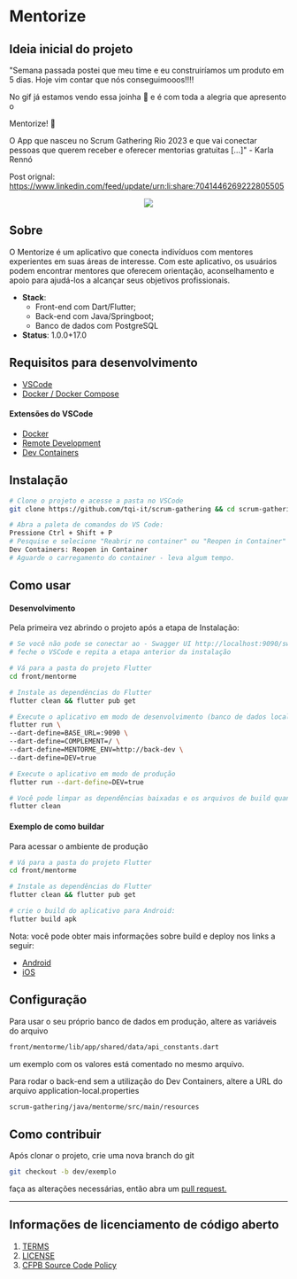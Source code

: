 # Mentorize

## Ideia inicial do projeto
"Semana passada postei que meu time e eu construiríamos um produto em 5 dias. Hoje vim contar que nós conseguimooos!!!!

No gif já estamos vendo essa joinha 💎 e é com toda a alegria que apresento o

Mentorize! 👏

O App que nasceu no Scrum Gathering Rio 2023 e que vai conectar pessoas que querem receber e oferecer mentorias gratuitas [...]" - Karla Rennó

 Post orignal: https://www.linkedin.com/feed/update/urn:li:share:7041446269222805505

<p align="center">
  <img src="./assets/linked_in_post.gif" />
</p>

## Sobre
O Mentorize é um aplicativo que conecta indivíduos com mentores experientes em suas áreas de interesse. Com este aplicativo, os usuários podem encontrar mentores que oferecem orientação, aconselhamento e apoio para ajudá-los a alcançar seus objetivos profissionais.

  - **Stack**:
    - Front-end com Dart/Flutter;
    - Back-end com Java/Springboot;
    - Banco de dados com PostgreSQL
  - **Status**: 1.0.0+17.0


## Requisitos para desenvolvimento

- [VSCode](https://code.visualstudio.com/)
- [Docker / Docker Compose](https://www.docker.com/)

#### Extensões do VSCode
- [Docker](https://marketplace.visualstudio.com/items?itemName=ms-azuretools.vscode-docker)
- [Remote Development](https://marketplace.visualstudio.com/items?itemName=ms-vscode-remote.vscode-remote-extensionpack)
- [Dev Containers](https://marketplace.visualstudio.com/items?itemName=ms-vscode-remote.remote-containers)

## Instalação

```bash
# Clone o projeto e acesse a pasta no VSCode
git clone https://github.com/tqi-it/scrum-gathering && cd scrum-gathering/ && code .

# Abra a paleta de comandos do VS Code:
Pressione Ctrl + Shift + P
# Pesquise e selecione "Reabrir no container" ou "Reopen in Container"
Dev Containers: Reopen in Container
# Aguarde o carregamento do container - leva algum tempo.
```

## Como usar

#### Desenvolvimento
Pela primeira vez abrindo o projeto após a etapa de Instalação:
```bash
# Se você não pode se conectar ao - Swagger UI http://localhost:9090/swagger-ui/index.html#/
# feche o VSCode e repita a etapa anterior da instalação

# Vá para a pasta do projeto Flutter
cd front/mentorme

# Instale as dependências do Flutter
flutter clean && flutter pub get

# Execute o aplicativo em modo de desenvolvimento (banco de dados local)
flutter run \
--dart-define=BASE_URL=:9090 \
--dart-define=COMPLEMENT=/ \
--dart-define=MENTORME_ENV=http://back-dev \
--dart-define=DEV=true

# Execute o aplicativo em modo de produção
flutter run --dart-define=DEV=true

# Você pode limpar as dependências baixadas e os arquivos de build quando necessário
flutter clean
```
#### Exemplo de como buildar
Para acessar o ambiente de produção
```bash
# Vá para a pasta do projeto Flutter
cd front/mentorme

# Instale as dependências do Flutter
flutter clean && flutter pub get

# crie o build do aplicativo para Android:
flutter build apk
```
Nota: você pode obter mais informações sobre build e deploy nos links a seguir:
- [Android](https://docs.flutter.dev/deployment/android)
- [iOS](https://docs.flutter.dev/deployment/ios)

## Configuração

Para usar o seu próprio banco de dados em produção, altere as variáveis do arquivo
```bash
front/mentorme/lib/app/shared/data/api_constants.dart
```
um exemplo com os valores está comentado no mesmo arquivo.

Para rodar o back-end sem a utilização do Dev Containers, altere a URL do arquivo application-local.properties
```bash
scrum-gathering/java/mentorme/src/main/resources
```

## Como contribuir

Após clonar o projeto, crie uma nova branch do git
```bash
git checkout -b dev/exemplo
```
faça as alterações necessárias, então abra um [pull request.](https://github.com/tqi-it/scrum-gathering/pulls)

----

## Informações de licenciamento de código aberto
1. [TERMS](TERMS.md)
2. [LICENSE](LICENSE)
3. [CFPB Source Code Policy](https://github.com/cfpb/source-code-policy/)
